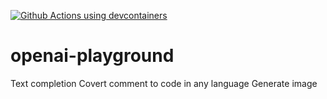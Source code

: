 [![Github Actions using devcontainers](https://github.com/rolani/openai-playgriound/actions/workflows/main.yml/badge.svg)](https://github.com/rolani/openai-playgriound/actions/workflows/main.yml)


# openai-playground
Text completion
Covert comment to code in any language
Generate image
